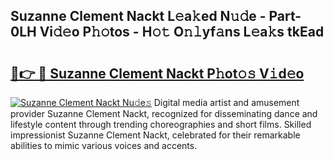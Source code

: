 ## Suzanne Clement Nackt L𝚎a𝚔ed N𝚞𝚍e - Part-0LH Vi𝚍𝚎o P𝚑𝚘tos - H𝚘𝚝 O𝚗𝚕yf𝚊ns L𝚎a𝚔s tkEad

# <h2><a href="http://kfddyjc.oniu.top/?m=Suzanne+Clement+Nackt">🔗👉 🔴 Suzanne Clement Nackt P𝚑ot𝚘𝚜 V𝚒d𝚎o</a></h2>

[![Suzanne Clement Nackt Nu𝚍e𝚜](https://i.imgur.com/0qMVB7G.gif)](http://kfddyjc.oniu.top/?m=Suzanne+Clement+Nackt)
Digital media artist and amusement provider Suzanne Clement Nackt, recognized for disseminating dance and lifestyle content through trending choreographies and short films. Skilled impressionist Suzanne Clement Nackt, celebrated for their remarkable abilities to mimic various voices and accents.  
